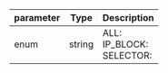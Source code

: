 | parameter | Type | Description |
| ----------- | ----------- |----------- |
| enum  |  string  | ALL: <br/>IP_BLOCK: <br/>SELECTOR:   |